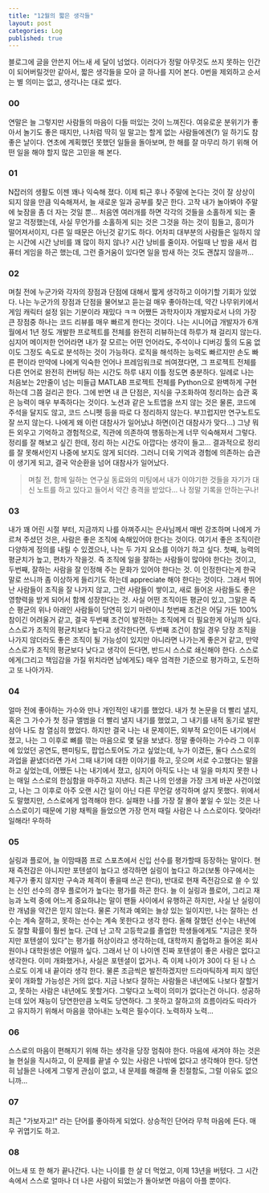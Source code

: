 ```yaml
---
title: "12월의 짧은 생각들"
layout: post
categories: Log
published: true
---
```


블로그에 글을 안쓴지 어느새 세 달이 넘었다. 이러다가 정말 아무것도 쓰지 못하는 인간이 되어버릴것만 같아서, 짧은 생각들을 모아 글 하나를 지어 본다. 0번을 제외하고 순서는 별 의미는 없고, 생각나는 대로 썼다.

### 00
연말은 늘 그렇지만 사람들의 마음이 다들 떠있는 것이 느껴진다.
여유로운 분위기가 좋아서 놀기도 좋은 때지만, 나처럼 딱히 일 말고는 할게 없는 사람들에겐(?) 일 하기도 참 좋은 날이다.
연초에 계획했던 못했던 일들을 돌아보며, 한 해를 잘 마무리 하기 위해 어떤 일을 해야 할지 많은 고민을 해 본다.


### 01
N잡러의 생활도 이젠 꽤나 익숙해 졌다. 이제 퇴근 후나 주말에 논다는 것이 잘 상상이 되지 않을 만큼 익숙해져서, 늘 새로운 일과 공부를 찾곤 한다.
고작 내가 놀아봐야 주말에 늦잠을 좀 더 자는 것일 뿐... 처음엔 여러개를 하면 각각의 것들을 소홀하게 되는 줄 알고 걱정했는데, 
사실 무언가를 소홀하게 되는 것은 그것을 하는 것이 힘들고, 흥미가 떨어져서이지, 다른 일 때문은 아닌것 같기도 하다. 
어차피 대부분의 사람들은 일하지 않는 시간에 시간 낭비를 꽤 많이 하지 않나? 시간 낭비를 줄이자.
어릴때 난 밤을 새서 컴퓨터 게임을 하곤 했는데, 그런 즐거움이 있다면 일을 밤새 하는 것도 괜찮지 않을까... 

### 02
며칠 전에 누군가와 각자의 장점과 단점에 대해서 짧게 생각하고 이야기할 기회가 있었다. 
나는 누군가의 장점과 단점을 물어보고 듣는걸 매우 좋아하는데, 약간 나무위키에서 게임 캐릭터 설정 읽는 기분이라 재밌다 ㅋㅋ
어쨌든 과학자이자 개발자로서 나의 가장 큰 장점중 하나는 코드 리뷰를 매우 빠르게 한다는 것이다.
나는 시니어급 개발자가 6개월에서 1년 정도 개발한 프로젝트를 전체를 완전히 리뷰하는데 하루가 채 걸리지 않는다. 
심지어 메이저한 언어라면 내가 잘 모르는 어떤 언어라도, 주석이나 디버깅 툴의 도움 없이도 그정도 속도로 분석하는 것이 가능하다.
로직을 해석하는 능력도 빠르지만 손도 빠른 편이라 만약에 나에게 익숙한 언어나 프레임워크로 씌여졌다면, 
그 프로젝트 전체를 다른 언어로 완전히 컨버팅 하는 시간도 하루 내지 이틀 정도면 충분하다.
일례로 나는 처음보는 2만줄이 넘는 미들급 MATLAB 프로젝트 전체를 Python으로 완벽하게 구현하는데 그쯤 걸리곤 한다.
그에 반면 내 큰 단점은, 지식을 구조화하여 정리하는 습관 혹은 능력이 매우 부족하다는 것이다. 
노션과 같은 노트앱을 쓰지 않는 것은 물론, 코드에 주석을 달지도 않고, 코드 스니펫 등을 따로 다 정리하지 않는다. 부끄럽지만 연구노트도 잘 쓰지 않는다.
나에게 왜 이런 대참사가 일어났냐 하면(이건 대참사가 맞다...) 그냥 뭐든 외우고 기억하고 경험적으로, 직관에 의존하여 행동하는게 너무 익숙해져서 그렇다.
정리를 잘 해보고 싶긴 한데, 정리 하는 시간도 아깝다는 생각이 들고... 결과적으로 정리를 잘 못해서인지 나중에 보지도 않게 되더라.
그러니 더욱 기억과 경험에 의존하는 습관이 생기게 되고, 결국 악순환을 넘어 대참사가 일어났다. 

> 며칠 전, 함께 일하는 연구실 동료와의 미팅에서 내가 이야기한 것들을 자기가 대신 노트를 하고 있다고 들어서 약간 충격을 받았다... 나 정말 기록을 안하는구나!

### 03
내가 꽤 어린 시절 부터, 지금까지 나를 아껴주시는 은사님께서 매번 강조하며 나에게 가르쳐 주셨던 것은, 사람은 좋은 조직에 속해있어야 한다는 것이다.
여기서 좋은 조직이란 다양하게 정의를 내릴 수 있겠으나, 나는 두 가지 요소를 이야기 하고 싶다.
첫째, 능력의 평균치가 높고, 편차가 작을것. 즉 조직에 일을 잘하는 사람들이 많아야 한다는 것이고, 두번째, 잘하는 사람을 잘 인정해 주는 문화가 있어야 한다는 것.
이 인정한다는게 한국말로 쓰니까 좀 이상하게 들리기도 하는데 appreciate 해야 한다는 것이다. 
그래서 뛰어난 사람들이 조직을 잘 나가지 않고, 그런 사람들이 쌓이고, 새로 들어온 사람들도 좋은 영향력을 받게 되어서 함께 성장한다는 것. 
사실 어떤 조직이든 평균이 있고, 그말은 즉슨 평균의 위나 아래인 사람들이 당연히 있기 마련이니 첫번째 조건은 어딜 가든 100% 참이긴 어려울거 같고, 
결국 두번째 조건이 발전하는 조직에게 더 필요한게 아닐까 싶다. 
스스로가 조직의 평균치보다 높다고 생각한다면, 두번째 조건이 참일 경우 당장 조직을 나가지 않더라도 좋은 조직이 될 가능성이 있지만 아니라면 나가는게 좋은거 같고, 
만약 스스로가 조직의 평균보다 낮다고 생각이 든다면, 반드시 스스로 쇄신해야 한다. 
스스로에게(그리고 책임감을 가질 위치라면 남에게도) 매우 엄격한 기준으로 평가하고, 도전하고 또 나아가자.

### 04
얼마 전에 좋아하는 가수와 만나 개인적인 내기를 했었다.
내가 첫 논문을 더 빨리 낼지, 혹은 그 가수가 첫 정규 앨범을 더 빨리 낼지 내기를 했었고, 그 내기를 내적 동기로 발판삼아 나도 참 열심히 했었다.
하지만 결국 나는 내 문제이든, 외부적 요인이든 내기에서 졌고, 나는 그 이후로 뼈를 깎는 마음으로 몇 달을 보냈다. 
정말 좋아하는 가수라 그 이후에 있었던 공연도, 팬미팅도, 팝업스토어도 가고 싶었는데, 
누가 이겼든, 둘다 스스로의 과업을 끝냈더라면 가서 그때 내기에 대한 이야기를 하고, 
웃으며 서로 수고했다는 말을 하고 싶었는데, 어쨌든 나는 내기에서 졌고, 심지어 아직도 나는 내 일을 마치지 못한 나는 매일 스스로의 한심함을 마주하고 지낸다.
최근 나의 인생을 가장 크게 바꾼 사건이었고, 나는 그 이후로 아주 오랜 시간 일이 아닌 다른 무언갈 생각하며 살지 못했다.
위에서도 말했지만, 스스로에게 엄격해야 한다. 실패한 나를 가장 잘 몰아 붙일 수 있는 것은 나 스스로이기 때문에 기왕 채찍을 들었으면 가장 먼저 때릴 사람은 나 스스로이다.
맞아라! 일해라! 우하하

### 05
실링과 플로어, 늘 이맘때쯤 프로 스포츠에서 신입 선수를 평가할때 등장하는 말이다. 
현재 즉전감은 아니지만 포텐셜이 높다고 생각하면 실링이 높다고 하고(보통 야구에서는 제구가 좋지 않지만 구속과 체격이 좋을때 쓰곤 한다), 
반대로 현재 즉전감으로 쓸 수 있는 신인 선수의 경우 플로어가 높다는 평가를 하곤 한다.
늘 이 실링과 플로어, 그리고 재능과 노력 중에 어느게 중요하냐는 말이 팬들 사이에서 유행하곤 하지만, 사실 난 실링이란 개념을 약간은 믿지 않는다. 
물론 기적과 예외는 늘상 있는 일이지만, 나는 잘하는 선수는 계속 잘하고, 못하는 선수는 계속 못한다고 생각 한다.
올해 잘했던 선수는 내년에도 잘할 확률이 훨씬 높다. 근데 난 고작 고등학교를 졸업한 학생들에게도 "지금은 못하지만 포텐셜이 있다"는 평가를 허상이라고 생각하는데,
대학까지 졸업하고 들어온 회사원이나 대학원생은 어떨까 싶다. 그래서 난 이 나이엔 진짜 포텐셜이 좋은 사람은 없다고 생각한다. 이미 개화했거나, 사실은 포텐셜이 없거나.
즉 이제 나이가 30이 다 된 나 스스로도 이게 내 끝이라 생각 한다. 물론 조금씩은 발전하겠지만 드라마틱하게 피지 않던 꽃이 개화할 가능성은 거의 없다. 
지금 나보다 잘하는 사람들은 내년에도 나보다 잘할거고, 못하는 사람은 내년에도 못할거다. 그렇다고 노력이 의미가 없다는건 아니다.
성공하는데 있어 재능이 당연한만큼 노력도 당연하다. 그 못하고 잘하고의 흐름이라도 따라가고 유지하기 위해서 마음을 깎아내는 노력은 필수이다. 노력하자 노력...

### 06
스스로의 마음이 편해지기 위해 하는 생각을 당장 멈춰야 한다. 
마음에 새겨야 하는 것은 늘 현실을 직시하고, 이 문제를 끝낼 수 있는 사람은 나밖에 없다고 생각해야 한다.
당연히 남들은 나에게 그렇게 관심이 없고, 내 문제를 해결해 줄 친절함도, 그럴 이유도 없으니까...

### 07
최근 "가보자고!" 라는 단어를 좋아하게 되었다. 상승적인 단어라 무척 마음에 든다. 매우 귀엽기도 하고.

### 08
어느새 또 한 해가 끝나간다. 나는 나이를 한 살 더 먹었고, 이제 13년을 버텼다. 
그 시간 속에서 스스로 얼마나 더 나은 사람이 되었는가 돌아보면 마음이 아플 뿐이다.  
